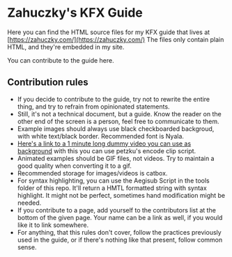 # Zahuczky's KFX Guide
Here you can find the HTML source files for my KFX guide that lives at [https://zahuczky.com/](https://zahuczky.com/)
The files only contain plain HTML, and they're embedded in my site.

You can contribute to the guide here.
## Contribution rules
- If you decide to contribute to the guide, try not to rewrite the entire thing, and try to refrain from opinionated statements.
- Still, it's not a technical document, but a guide. Know the reader on the other end of the screen is a person, feel free to communicate to them.
- Example images should always use black checkboarded backgroud, with white text/black border. Recommended font is Nyala. 
- [Here's a link to a 1 minute long dummy video you can use as background](https://files.catbox.moe/zyzj6l.mp4) with this you can use petzku's encode clip script.
- Animated examples should be GIF files, not videos. Try to maintain a good quality when converting it to a gif. 
- Recommended storage for images/videos is catbox. 
- For syntax highlighting, you can use the Aegisub Script in the tools folder of this repo. It'll return a HMTL formatted string with syntax highlight. It might not be perfect, sometimes hand modification might be needed.
- If you contribute to a page, add yourself to the contributors list at the bottom of the given page. Your name can be a link as well, if you would like it to link somewhere. 
- For anything, that this rules don't cover, follow the practices previously used in the guide, or if there's nothing like that present, follow common sense.

